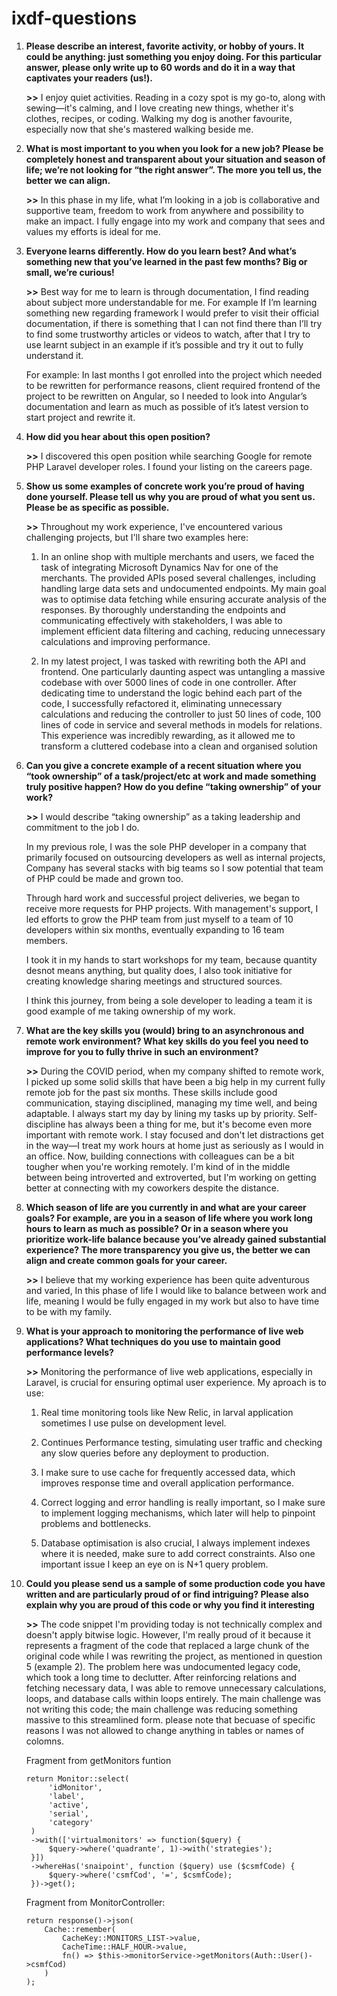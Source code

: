 # ixdf-questions
1. **Please describe an interest, favorite activity, or hobby of yours. It could be anything: just something you enjoy doing. For this particular answer, please only write up to 60 words and do it in a way that captivates your readers (us!).**
 
    **>>** I enjoy quiet activities. Reading in a cozy spot is my go-to, along with sewing—it's calming, and I love creating new things, whether it's clothes, recipes, or coding. Walking my dog is another favourite, especially now that she's mastered walking beside me. 

2. **What is most important to you when you look for a new job? Please be completely honest and transparent about your situation and season of life; we’re not looking for “the right answer”. The more you tell us, the better we can align.**

    **>>** In this phase in my life, what I’m looking in a job is collaborative and supportive team, freedom to work from anywhere and possibility to make an impact. I fully engage into my work and company that sees and values my efforts is ideal for me. 

3. **Everyone learns differently. How do you learn best? And what’s something new that you’ve learned in the past few months? Big or small, we’re curious!**

    **>>** Best way for me to learn is through documentation, I find reading about subject more understandable for me. For example If I’m learning something new regarding framework I would prefer to visit their official documentation, if there is something that I can not find there than I’ll try to find some trustworthy articles or videos to watch, after that I try to use learnt subject in an example if it’s possible and  try it out to fully understand it.  

    For example: In last months I got enrolled into the project which needed to be rewritten for performance reasons, client required frontend of the project to be rewritten on Angular, so I needed to look into Angular’s documentation and learn as much as possible of it’s latest version to start project and rewrite it. 

4. **How did you hear about this open position?**

    **>>** I discovered this open position while searching Google for remote PHP Laravel developer roles. I found your listing on the careers page.

5. **Show us some examples of concrete work you’re proud of having done yourself. Please tell us why you are proud of what you sent us. Please be as specific as possible.**

    **>>** Throughout my work experience, I've encountered various challenging projects, but I'll share two examples here:

    1. In an online shop with multiple merchants and users, we faced the task of integrating Microsoft Dynamics Nav for one of the merchants. The provided APIs posed several challenges, including handling large data sets and undocumented endpoints. My main goal was to optimise data fetching while ensuring accurate analysis of the responses. By thoroughly understanding the endpoints and communicating effectively with stakeholders, I was able to implement efficient data filtering and caching, reducing unnecessary calculations and improving performance.
    
    2. In my latest project, I was tasked with rewriting both the API and frontend. One particularly daunting aspect was untangling a massive codebase with over 5000 lines of code in one controller. After dedicating time to understand the logic behind each part of the code, I successfully refactored it, eliminating unnecessary calculations and reducing the controller to just 50 lines of code, 100 lines of code in service and several methods in models for relations. This experience was incredibly rewarding, as it allowed me to transform a cluttered codebase into a clean and organised solution 

6. **Can you give a concrete example of a recent situation where you “took ownership” of a task/project/etc at work and made something truly positive happen? How do you define “taking ownership” of your work?**

    **>>** I would describe “taking ownership” as a taking leadership and commitment to the job I do.

    In my previous role, I was the sole PHP developer in a company that primarily focused on outsourcing developers as well as internal projects, Company has several stacks with big teams so I sow potential that team of PHP could be made and grown too.

    Through hard work and successful project deliveries, we began to receive more requests for PHP projects. With management's support, I led efforts to grow the PHP team from just myself to a team of 10 developers within six months, eventually expanding to 16 team members.

    I took it in my hands to start workshops for my team, because quantity desnot means anything, but quality does, I also took initiative for creating knowledge sharing meetings and structured sources.

    I think this journey, from being a sole developer to leading a team it is good example of me taking ownership of my work. 

7. **What are the key skills you (would) bring to an asynchronous and remote work environment? What key skills do you feel you need to improve for you to fully thrive in such an environment?**

    **>>** During the COVID period, when my company shifted to remote work, I picked up some solid skills that have been a big help in my current fully remote job for the past six months.
These skills include good communication, staying disciplined, managing my time well, and being adaptable. I always start my day by lining my tasks up by priority.
    Self-discipline has always been a thing for me, but it's become even more important with remote work. I stay focused and don't let distractions get in the way—I treat my work hours at home just as seriously as I would in an office.
    Now, building connections with colleagues can be a bit tougher when you're working remotely. I'm kind of in the middle between being introverted and extroverted, but I'm working on getting better at connecting with my coworkers despite the distance.

8. **Which season of life are you currently in and what are your career goals? For example, are you in a season of life where you work long hours to learn as much as possible? Or in a season where you prioritize work-life balance because you’ve already gained substantial experience? The more transparency you give us, the better we can align and create common goals for your career.**

     **>>** I believe that my working experience has been quite adventurous and varied, In this phase of life I would like to balance between work and life, meaning I would be fully engaged in my work but also to have time to be with my family.
 
9. **What is your approach to monitoring the performance of live web applications? What techniques do you use to maintain good performance levels?**

    **>>** Monitoring the performance of live web applications, especially in Laravel, is crucial for ensuring optimal user experience. My aproach is to use:

    1. Real time monitoring tools like New Relic, in larval application sometimes I use pulse on development level.
       
    3. Continues Performance testing, simulating user traffic and checking any slow queries before any deployment to production.
       
    5. I make sure to use cache  for frequently accessed data, which improves response time and overall application performance.
       
    7. Correct logging and error handling is really important, so I make sure to implement logging mechanisms, which later will help to pinpoint problems and bottlenecks.
       
    9. Database optimisation is also crucial, I always implement indexes where it is needed, make sure to add correct constraints. Also one important issue I keep an eye on is N+1 query problem.
  
10. **Could you please send us a sample of some production code you have written and are particularly proud of or find intriguing? Please also explain why you are proud of this code or why you find it interesting**

    **>>** The code snippet I'm providing today is not technically complex and doesn't apply bitwise logic. However, I'm really proud of it because it represents a fragment of the code that replaced a large chunk of the original code while I was rewriting the project, as mentioned in question 5 (example 2). The problem here was undocumented legacy code, which took a long time to declutter. After reinforcing relations and fetching necessary data, I was able to remove unnecessary calculations, loops, and database calls within loops entirely. The main challenge was not writing this code; the main challenge was reducing something massive to this streamlined form. please note that becuase of specific reasons I was not allowed to change anything in tables or names of colomns.

    Fragment from getMonitors funtion
    
        return Monitor::select(
             'idMonitor',
             'label',
             'active',
             'serial',
             'category'
         )
         ->with(['virtualmonitors' => function($query) {
             $query->where('quadrante', 1)->with('strategies');
         }])
         ->whereHas('snaipoint', function ($query) use ($csmfCode) {
             $query->where('csmfCod', '=', $csmfCode);
         })->get();

    Fragment from MonitorController:

        return response()->json(
            Cache::remember(
                CacheKey::MONITORS_LIST->value,
                CacheTime::HALF_HOUR->value,
                fn() => $this->monitorService->getMonitors(Auth::User()->csmfCod)
            )
        );
